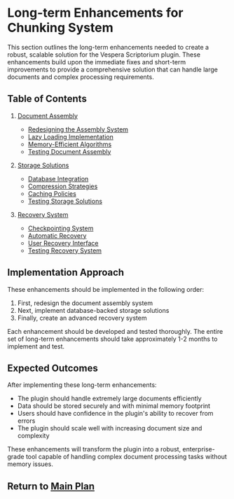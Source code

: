 # Long-term Enhancements for Chunking System

This section outlines the long-term enhancements needed to create a robust, scalable solution for the Vespera Scriptorium plugin. These enhancements build upon the immediate fixes and short-term improvements to provide a comprehensive solution that can handle large documents and complex processing requirements.

## Table of Contents

1. [Document Assembly](./document-assembly/README.md)
   - [Redesigning the Assembly System](./document-assembly/01-redesign.md)
   - [Lazy Loading Implementation](./document-assembly/02-lazy-loading.md)
   - [Memory-Efficient Algorithms](./document-assembly/03-efficient-algorithms.md)
   - [Testing Document Assembly](./document-assembly/04-testing.md)

2. [Storage Solutions](./storage-solutions/README.md)
   - [Database Integration](./storage-solutions/01-database.md)
   - [Compression Strategies](./storage-solutions/02-compression.md)
   - [Caching Policies](./storage-solutions/03-caching.md)
   - [Testing Storage Solutions](./storage-solutions/04-testing.md)

3. [Recovery System](./recovery-system/README.md)
   - [Checkpointing System](./recovery-system/01-checkpointing.md)
   - [Automatic Recovery](./recovery-system/02-auto-recovery.md)
   - [User Recovery Interface](./recovery-system/03-user-interface.md)
   - [Testing Recovery System](./recovery-system/04-testing.md)

## Implementation Approach

These enhancements should be implemented in the following order:

1. First, redesign the document assembly system
2. Next, implement database-backed storage solutions
3. Finally, create an advanced recovery system

Each enhancement should be developed and tested thoroughly. The entire set of long-term enhancements should take approximately 1-2 months to implement and test.

## Expected Outcomes

After implementing these long-term enhancements:

- The plugin should handle extremely large documents efficiently
- Data should be stored securely and with minimal memory footprint
- Users should have confidence in the plugin's ability to recover from errors
- The plugin should scale well with increasing document size and complexity

These enhancements will transform the plugin into a robust, enterprise-grade tool capable of handling complex document processing tasks without memory issues.

## Return to [Main Plan](../README.md)
